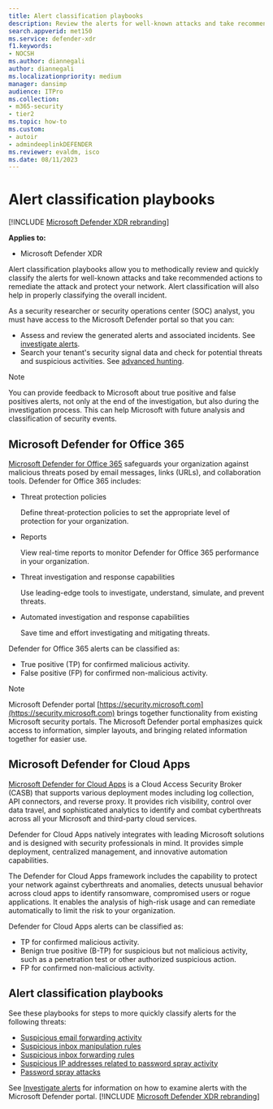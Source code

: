 ```yaml
---
title: Alert classification playbooks
description: Review the alerts for well-known attacks and take recommended actions to remediate the attack and protect your network.
search.appverid: met150
ms.service: defender-xdr
f1.keywords:
- NOCSH
ms.author: diannegali
author: diannegali
ms.localizationpriority: medium
manager: dansimp
audience: ITPro
ms.collection:
- m365-security
- tier2
ms.topic: how-to
ms.custom:
- autoir
- admindeeplinkDEFENDER
ms.reviewer: evaldm, isco
ms.date: 08/11/2023
---
```


# Alert classification playbooks

[!INCLUDE [Microsoft Defender XDR rebranding](../includes/microsoft-defender.md)]

**Applies to:**
- Microsoft Defender XDR

Alert classification playbooks allow you to methodically review and quickly classify the alerts for well-known attacks and take recommended actions to remediate the attack and protect your network. Alert classification will also help in properly classifying the overall incident.

As a security researcher or security operations center (SOC) analyst, you must have access to the Microsoft Defender portal so that you can:

- Assess and review the generated alerts and associated incidents. See [investigate alerts](investigate-alerts.md).
- Search your tenant's security signal data and check for potential threats and suspicious activities. See [advanced hunting](advanced-hunting-overview.md).

> [!NOTE]
> You can provide feedback to Microsoft about true positive and false positives alerts, not only at the end of the investigation, but also during the investigation process. This can help Microsoft with future analysis and classification of security events.

## Microsoft Defender for Office 365

[Microsoft Defender for Office 365](/microsoft-365/security/office-365-security/defender-for-office-365) safeguards your organization against malicious threats posed by email messages, links (URLs), and collaboration tools. Defender for Office 365 includes:

- Threat protection policies

   Define threat-protection policies to set the appropriate level of protection for your organization.

- Reports

  View real-time reports to monitor Defender for Office 365 performance in your organization.

- Threat investigation and response capabilities

  Use leading-edge tools to investigate, understand, simulate, and prevent threats.

- Automated investigation and response capabilities

  Save time and effort investigating and mitigating threats.

Defender for Office 365 alerts can be classified as:

- True positive (TP) for confirmed malicious activity.
- False positive (FP) for confirmed non-malicious activity.

> [!NOTE]
> Microsoft Defender portal [https://security.microsoft.com](https://security.microsoft.com) brings together functionality from existing Microsoft security portals. The Microsoft Defender portal emphasizes quick access to information, simpler layouts, and bringing related information together for easier use.

## Microsoft Defender for Cloud Apps

[Microsoft Defender for Cloud Apps](/defender-cloud-apps) is a Cloud Access Security Broker (CASB) that supports various deployment modes including log collection, API connectors, and reverse proxy. It provides rich visibility, control over data travel, and sophisticated analytics to identify and combat cyberthreats across all your Microsoft and third-party cloud services.

Defender for Cloud Apps natively integrates with leading Microsoft solutions and is designed with security professionals in mind. It provides simple deployment, centralized management, and innovative automation capabilities.

The Defender for Cloud Apps framework includes the capability to protect your network against cyberthreats and anomalies, detects unusual behavior across cloud apps to identify ransomware, compromised users or rogue applications. It enables the analysis of high-risk usage and can remediate automatically to limit the risk to your organization.

Defender for Cloud Apps alerts can be classified as:

- TP for confirmed malicious activity.
- Benign true positive (B-TP) for suspicious but not malicious activity, such as a penetration test or other authorized suspicious action.
- FP for confirmed non-malicious activity.

## Alert classification playbooks

See these playbooks for steps to more quickly classify alerts for the following threats:

- [Suspicious email forwarding activity](alert-grading-playbook-email-forwarding.md)
- [Suspicious inbox manipulation rules](alert-grading-playbook-inbox-manipulation-rules.md)
- [Suspicious inbox forwarding rules](alert-grading-playbook-inbox-forwarding-rules.md)
- [Suspicious IP addresses related to password spray activity](alert-grading-password-spray.md)
- [Password spray attacks](alert-grading-password-spray-attack.md)

See [Investigate alerts](investigate-alerts.md) for information on how to examine alerts with the Microsoft Defender portal.
[!INCLUDE [Microsoft Defender XDR rebranding](../includes/defender-m3d-techcommunity.md)]
